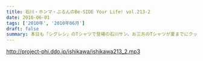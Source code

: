 ```yaml
---
title: 石川・ホンマ・ぶるんのBe-SIDE Your Life! vol.213-2
date: 2010-06-01
tags: ['2010年', '2010年06月']
draft: false
summary: 本日も「シグレシ」のTシャツで登場の石川サン。お三方のTシャツが夏までにクッタクッタッになるのではないかと心配です。NAMAE
---
```


http://project-phi.ddo.jp/ishikawa/ishikawa213_2.mp3
